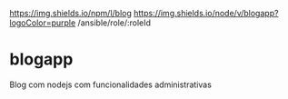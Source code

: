 https://img.shields.io/npm/l/blog https://img.shields.io/node/v/blogapp?logoColor=purple 	/ansible/role/:roleId

# blogapp
Blog com nodejs com funcionalidades administrativas
